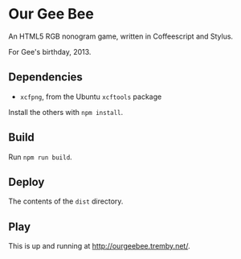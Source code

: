 # Our Gee Bee

An HTML5 RGB nonogram game,
written in Coffeescript and Stylus.

For Gee's birthday, 2013.

## Dependencies

- `xcfpng`, from the Ubuntu `xcftools` package

Install the others with `npm install`.

## Build

Run `npm run build`.

## Deploy

The contents of the `dist` directory.

## Play

This is up and running at <http://ourgeebee.tremby.net/>.
